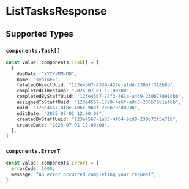 # ListTasksResponse


## Supported Types

### `components.Task[]`

```typescript
const value: components.Task[] = [
  {
    dueDate: "YYYY-MM-DD",
    name: "<value>",
    relatedObjectUuid: "123e4567-4339-427e-a1d4-230b7f318b8b",
    completedTimestamp: "2025-07-01 12:00:00",
    completedByStaffUuid: "123e4567-74f2-461e-a469-230b77091dbb",
    assignedToStaffUuid: "123e4567-17a9-4e6f-a9c8-230b79b1afbb",
    uuid: "123e4567-8f8e-406c-9b3f-230b73cd093b",
    editDate: "2025-07-01 12:00:00",
    createdByStaffUuid: "123e4567-1a33-4f04-9cd8-230b72f5e71b",
    createDate: "2025-07-01 12:00:00",
  },
];
```

### `components.ErrorT`

```typescript
const value: components.ErrorT = {
  errorCode: 1000,
  message: "An error occurred completing your request",
};
```

